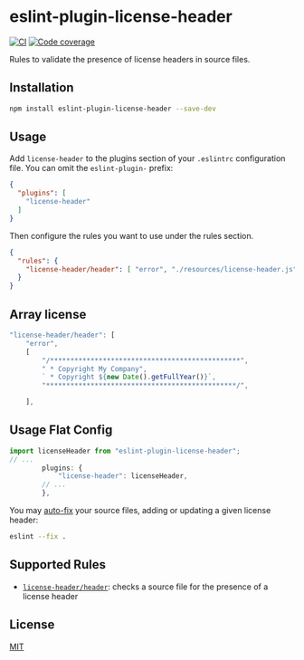 # eslint-plugin-license-header

[![CI](https://github.com/nikku/eslint-plugin-license-header/actions/workflows/CI.yml/badge.svg)](https://github.com/nikku/eslint-plugin-license-header/actions/workflows/CI.yml)
[![Code coverage](https://img.shields.io/codecov/c/github/nikku/eslint-plugin-license-header.svg)](https://codecov.io/gh/nikku/eslint-plugin-license-header)

Rules to validate the presence of license headers in source files.


## Installation

```sh
npm install eslint-plugin-license-header --save-dev
```


## Usage

Add `license-header` to the plugins section of your `.eslintrc` configuration file. You can omit the `eslint-plugin-` prefix:

```json
{
  "plugins": [
    "license-header"
  ]
}
```


Then configure the rules you want to use under the rules section.

```json
{
  "rules": {
    "license-header/header": [ "error", "./resources/license-header.js" ]
  }
}
```


## Array license
```js
"license-header/header": [
    "error",
    [
        "/***********************************************",
        " * Copyright My Company",
        ` * Copyright ${new Date().getFullYear()}`,
        "***********************************************/",

    ],
```


## Usage Flat Config

```js
import licenseHeader from "eslint-plugin-license-header";
// ...
        plugins: {
            "license-header": licenseHeader,
        // ...
        },
```



You may [auto-fix](https://eslint.org/docs/user-guide/command-line-interface#fixing-problems) your source files, adding or updating a given license header:

```sh
eslint --fix .
```


## Supported Rules

* [`license-header/header`](./docs/rules/header.md): checks a source file for the presence of a license header


## License

[MIT](./LICENSE)






